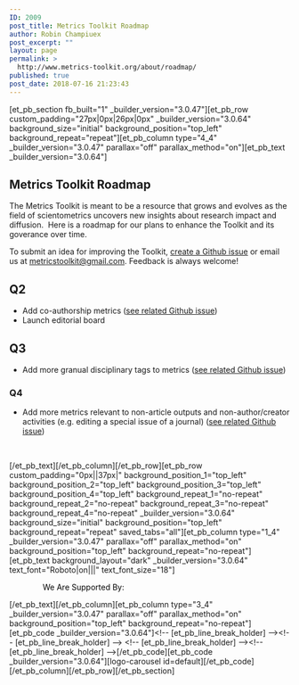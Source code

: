 ```yaml
---
ID: 2009
post_title: Metrics Toolkit Roadmap
author: Robin Champiuex
post_excerpt: ""
layout: page
permalink: >
  http://www.metrics-toolkit.org/about/roadmap/
published: true
post_date: 2018-07-16 21:23:43
---
```

[et_pb_section fb_built="1" _builder_version="3.0.47"][et_pb_row custom_padding="27px|0px|26px|0px" _builder_version="3.0.64" background_size="initial" background_position="top_left" background_repeat="repeat"][et_pb_column type="4_4" _builder_version="3.0.47" parallax="off" parallax_method="on"][et_pb_text _builder_version="3.0.64"]
<h2>Metrics Toolkit Roadmap</h2>
The Metrics Toolkit is meant to be a resource that grows and evolves as the field of scientometrics uncovers new insights about research impact and diffusion.  Here is a roadmap for our plans to enhance the Toolkit and its goverance over time.

To submit an idea for improving the Toolkit, <a title="create a Github issue" href="https://github.com/Metrics-Toolkit/Metrics-Toolkit/issues" target="_blank" rel="noopener noreferrer">create a Github issue</a> or email us at <a href="mailto:metricstoolkit@gmail.com">metricstoolkit@gmail.com</a>. Feedback is always welcome!
<h2>Q2</h2>
<ul>
 	<li>Add co-authorship metrics (<a title="see related Github issue" href="https://github.com/Metrics-Toolkit/Metrics-Toolkit/issues/10" target="_blank" rel="noopener noreferrer">see related Github issue</a>)</li>
 	<li>Launch editorial board</li>
</ul>
<h2>Q3</h2>
<ul>
 	<li>Add more granual disciplinary tags to metrics (<a title="see related Github issue" href="https://github.com/Metrics-Toolkit/Metrics-Toolkit/issues/9" target="_blank" rel="noopener noreferrer">see related Github issue</a>)</li>
</ul>
<h3>Q4</h3>
<ul>
 	<li>Add more metrics relevant to non-article outputs and non-author/creator activities (e.g. editing a special issue of a journal) (<a title="see related Github issue" href="https://github.com/Metrics-Toolkit/Metrics-Toolkit/issues/4" target="_blank" rel="noopener noreferrer">see related Github issue</a>)</li>
</ul>
&nbsp;

[/et_pb_text][/et_pb_column][/et_pb_row][et_pb_row custom_padding="0px||37px|" background_position_1="top_left" background_position_2="top_left" background_position_3="top_left" background_position_4="top_left" background_repeat_1="no-repeat" background_repeat_2="no-repeat" background_repeat_3="no-repeat" background_repeat_4="no-repeat" _builder_version="3.0.64" background_size="initial" background_position="top_left" background_repeat="repeat" saved_tabs="all"][et_pb_column type="1_4" _builder_version="3.0.47" parallax="off" parallax_method="on" background_position="top_left" background_repeat="no-repeat"][et_pb_text background_layout="dark" _builder_version="3.0.64" text_font="Roboto|on|||" text_font_size="18"]
<p style="padding-left: 60px;"><span style="color: #050505;">We Are</span>
<span style="color: #050505;">Supported By:</span></p>
[/et_pb_text][/et_pb_column][et_pb_column type="3_4" _builder_version="3.0.47" parallax="off" parallax_method="on" background_position="top_left" background_repeat="no-repeat"][et_pb_code _builder_version="3.0.64"]&lt;!-- [et_pb_line_break_holder] --&gt;&lt;!-- [et_pb_line_break_holder] --&gt; &lt;!-- [et_pb_line_break_holder] --&gt;&lt;!-- [et_pb_line_break_holder] --&gt;[/et_pb_code][et_pb_code _builder_version="3.0.64"][logo-carousel id=default][/et_pb_code][/et_pb_column][/et_pb_row][/et_pb_section]